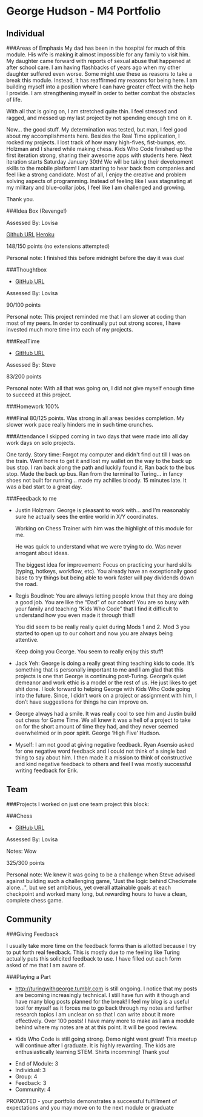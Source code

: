 George Hudson - M4 Portfolio
============================


Individual
----------------------------
###Areas of Emphasis
My dad has been in the hospital for much of this module. His wife is making it
almost impossible for any family to visit him. My daughter came forward with
reports of sexual abuse that happened at after school care. I am having
flashbacks of years ago when my other daughter suffered even worse. Some might
use these as reasons to take a break this module. Instead, it has reaffirmed my
reasons for being here. I am building myself into a position where I can have greater
effect with the help I provide. I am strengthening myself in order to better combat
the obstacles of life.

With all that is going on, I am stretched quite thin. I feel stressed and ragged,
and messed up my last project by not spending enough time on it.

Now... the good stuff. My determination was tested, but man, I feel good about my
accomplishments here. Besides the Real Time application, I rocked my projects. I
lost track of how many high-fives, fist-bumps, etc. Holzman and I shared while
making chess. Kids Who Code finished up the first iteration strong, sharing their
awesome apps with students here. Next iteration starts Saturday January 30th! We
will be taking their development skills to the mobile platform! I am starting to
hear back from companies and feel like a strong candidate. Most of all, I enjoy
the creative and problem solving aspects of programming. Instead of feeling like
I was stagnating at my military and blue-collar jobs, I feel like I am challenged
and growing.

Thank you.

###Idea Box (Revenge!)

Assessed By: Lovisa

[Github URL](https://github.com/Egogre/idea_box_revenge)
[Heroku](idea-box-revenge.herokuapp.com)

148/150 points (no extensions attempted)

Personal note: I finished this before midnight before the day it was due!

###Thoughtbox
* [GitHub URL](https://github.com/Egogre/thought_box)

Assessed By: Lovisa

90/100 points

Personal note: This project reminded me that I am slower at coding than most of
my peers. In order to continually put out strong scores, I have invested much more
time into each of my projects.

###RealTime
* [GitHub URL](https://github.com/Egogre/schedule_me)

Assessed By: Steve

83/200 points

Personal note: With all that was going on, I did not give myself enough time to
succeed at this project.

###Homework
100%

###Final
80/125 points. Was strong in all areas besides completion. My slower work pace
really hinders me in such time crunches.

###Attendance
I skipped coming in two days that were made into all day work days on solo projects.

One tardy. Story time: Forgot my computer and didn't find out till I was on the train.
Went home to get it and lost my wallet on the way to the back up bus stop. I ran
back along the path and luckily found it. Ran back to the bus stop. Made the back
up bus. Ran from the terminal to Turing... in fancy shoes not built for running...
made my achilles bloody. 15 minutes late. It was a bad start to a great day.

###Feedback to me
* Justin Holzman: George is pleasant to work with… and I’m reasonably sure he
  actually sees the entire world in X/Y coordinates.

  Working on Chess Trainer with him was the highlight of this module for me.

  He was quick to understand what we were trying to do. Was never arrogant about ideas.

  The biggest idea for improvement: Focus on practicing your hard skills (typing, hotkeys, workflow, etc). You already have an exceptionally good base to try things but being able to work faster will pay dividends down the road.

* Regis Boudinot: You are always letting people know that they are doing a good
  job. You are  like the “Dad” of our cohort! You are so busy with your family
  and teaching “Kids Who Code” that I find it difficult to understand how you
  even made it through this!!

  You did seem to be really really quiet during Mods 1 and 2. Mod 3 you started
  to open up to our cohort and now you are always being attentive.

  Keep doing you George. You seem to really enjoy this stuff!

* Jack Yeh: George is doing a really great thing teaching kids to code. It’s
  something that is personally important to me and I am glad that this projects is
  one that George is continuing post-Turing. George’s quiet demeanor and work ethic
  is a model or the rest of us. He just likes to get shit done. I look forward to
  helping George with Kids Who Code going into the future. Since, I didn’t work on
  a project or assignment with him, I don’t have suggestions for things he can
  improve on.

* George always had a smile. It was really cool to see him and Justin build out
  chess for Game Time. We all knew it was a hell of a project to take on for the
  short amount of time they had, and they never seemed overwhelmed or in poor
  spirit. George ‘High Five’ Hudson.

* Myself: I am not good at giving negative feedback. Ryan Asensio asked for one
  negative word feedback and I could not think of a single bad thing to say about
  him. I then made it a mission to think of constructive and kind negative feedback
  to others and feel I was mostly successful writing feedback for Erik.


Team
--------------------------------------
###Projects
I worked on just one team project this block:

###Chess
* [GitHub URL](https://github.com/jphoenix86/chess_trainer)

Assessed By: Lovisa

Notes: Wow

325/300 points

Personal note: We knew it was going to be a challenge when Steve advised against
building such a challenging game, "Just the logic behind Checkmate alone...", but
we set ambitious, yet overall attainable goals at each checkpoint and worked many
long, but rewarding hours to have a clean, complete chess game.


Community
-------------------------------------

###Giving Feedback

I usually take more time on the feedback forms than is allotted because I try to put
forth real feedback. This is mostly due to me feeling like Turing actually puts
this solicited feedback to use. I have filled out each form asked of me that I am
aware of.

###Playing a Part

* http://turingwithgeorge.tumblr.com is still ongoing. I notice that my posts are
  becoming increasingly technical. I still have fun with it though and have many
  blog posts planned for the break! I feel my blog is a useful tool for myself as
  it forces me to go back through my notes and further research topics I am unclear
  on so that I can write about it more effectively. Over 100 posts! I have many
  more to make as I am a module behind where my notes are at at this point. It
  will be good review.

* Kids Who Code is still going strong. Demo night went great! This meetup will
  continue after I graduate. It is highly rewarding. The kids are enthusiastically
  learning STEM. Shirts incomming! Thank you!

- End of Module: 3
- Individual: 3
- Group: 4
- Feedback: 3
- Community: 4

PROMOTED - your portfolio demonstrates a successful fulfillment of expectations and you may move on to the next module or graduate
